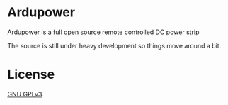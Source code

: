 # Ardupower
Ardupower is a full open source remote controlled DC power strip

The source is still under heavy development so things move around a bit.



# License
[GNU GPLv3](./LICENSE).
